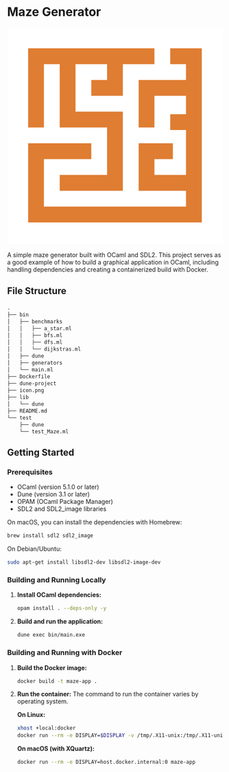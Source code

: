 # Maze Generator

![Maze Generator Icon](icon.png)

A simple maze generator built with OCaml and SDL2. This project serves as a good example of how to build a graphical application in OCaml, including handling dependencies and creating a containerized build with Docker.

## File Structure

```
.
├── bin
│   ├── benchmarks
│   │   ├── a_star.ml
│   │   ├── bfs.ml
│   │   ├── dfs.ml
│   │   └── dijkstras.ml
│   ├── dune
│   ├── generators
│   └── main.ml
├── Dockerfile
├── dune-project
├── icon.png
├── lib
│   └── dune
├── README.md
└── test
    ├── dune
    └── test_Maze.ml
```

## Getting Started

### Prerequisites

*   OCaml (version 5.1.0 or later)
*   Dune (version 3.1 or later)
*   OPAM (OCaml Package Manager)
*   SDL2 and SDL2_image libraries

On macOS, you can install the dependencies with Homebrew:
```bash
brew install sdl2 sdl2_image
```

On Debian/Ubuntu:
```bash
sudo apt-get install libsdl2-dev libsdl2-image-dev
```

### Building and Running Locally

1.  **Install OCaml dependencies:**
    ```bash
    opam install . --deps-only -y
    ```

2.  **Build and run the application:**
    ```bash
    dune exec bin/main.exe
    ```

### Building and Running with Docker

1.  **Build the Docker image:**
    ```bash
    docker build -t maze-app .
    ```

2.  **Run the container:**
    The command to run the container varies by operating system.

    **On Linux:**
    ```bash
    xhost +local:docker
    docker run --rm -e DISPLAY=$DISPLAY -v /tmp/.X11-unix:/tmp/.X11-unix maze-app
    ```

    **On macOS (with XQuartz):**
    ```bash
    docker run --rm -e DISPLAY=host.docker.internal:0 maze-app
    ```
